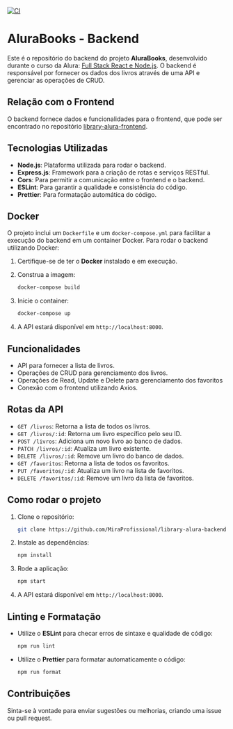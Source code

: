 [![CI](https://github.com/MiraProfissional/library-alura-backend/actions/workflows/node.js.yml/badge.svg)](https://github.com/MiraProfissional/library-alura-backend/actions/workflows/node.js.yml)

# AluraBooks - Backend

Este é o repositório do backend do projeto **AluraBooks**, desenvolvido durante o curso da Alura: [Full Stack React e Node.js](https://cursos.alura.com.br/formacao-full-stack-react-node-js). O backend é responsável por fornecer os dados dos livros através de uma API e gerenciar as operações de CRUD.

## Relação com o Frontend

O backend fornece dados e funcionalidades para o frontend, que pode ser encontrado no repositório [library-alura-frontend](https://github.com/MiraProfissional/library-alura-frontend).

## Tecnologias Utilizadas

- **Node.js**: Plataforma utilizada para rodar o backend.
- **Express.js**: Framework para a criação de rotas e serviços RESTful.
- **Cors**: Para permitir a comunicação entre o frontend e o backend.
- **ESLint**: Para garantir a qualidade e consistência do código.
- **Prettier**: Para formatação automática do código.

## Docker

O projeto inclui um `Dockerfile` e um `docker-compose.yml` para facilitar a execução do backend em um container Docker. Para rodar o backend utilizando Docker:

1. Certifique-se de ter o **Docker** instalado e em execução.
2. Construa a imagem:

   ```bash
   docker-compose build
   ```

3. Inicie o container:

   ```bash
   docker-compose up
   ```

4. A API estará disponível em `http://localhost:8000`.

## Funcionalidades

- API para fornecer a lista de livros.
- Operações de CRUD para gerenciamento dos livros.
- Operações de Read, Update e Delete para gerenciamento dos favoritos
- Conexão com o frontend utilizando Axios.

## Rotas da API

- `GET /livros`: Retorna a lista de todos os livros.
- `GET /livros/:id`: Retorna um livro específico pelo seu ID.
- `POST /livros`: Adiciona um novo livro ao banco de dados.
- `PATCH /livros/:id`: Atualiza um livro existente.
- `DELETE /livros/:id`: Remove um livro do banco de dados.
- `GET /favoritos`: Retorna a lista de todos os favoritos.
- `PUT /favoritos/:id`: Atualiza um livro na lista de favoritos.
- `DELETE /favoritos/:id`: Remove um livro da lista de favoritos.

## Como rodar o projeto

1. Clone o repositório:

   ```bash
   git clone https://github.com/MiraProfissional/library-alura-backend
   ```

2. Instale as dependências:

   ```bash
   npm install
   ```

3. Rode a aplicação:

   ```bash
   npm start
   ```

4. A API estará disponível em `http://localhost:8000`.

## Linting e Formatação

- Utilize o **ESLint** para checar erros de sintaxe e qualidade de código:

  ```bash
  npm run lint
  ```

- Utilize o **Prettier** para formatar automaticamente o código:

  ```bash
  npm run format
  ```

## Contribuições

Sinta-se à vontade para enviar sugestões ou melhorias, criando uma issue ou pull request.
